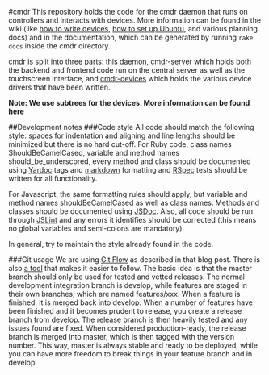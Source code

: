 #cmdr
This repository holds the code for the cmdr daemon that runs on controllers 
and interacts with devices. More information can be found in the wiki 
(like [how to write devices](https://github.com/wesleyan/cmdr/wiki/Device), 
[how to set up Ubuntu](https://github.com/wesleyan/cmdr/wiki/Installing-and-customizing-Ubuntu), 
and various planning docs) and in the documentation, which can be generated by 
running `rake docs` inside the cmdr directory.

cmdr is split into three parts: 
this daemon, [cmdr-server](https://github.com/wesleyan/cmdr-server) which 
holds both the backend and frontend code run on the central server as well 
as the touchscreen interface, and 
[cmdr-devices](https://github.com/wesleyan/cmdr-devices) which holds the 
various device drivers that have been written.

**Note: We use subtrees for the devices. More information can be found
[here](http://blogs.atlassian.com/2013/05/alternatives-to-git-submodule-git-subtree/)**

##Development notes
###Code style
All code should match the following style: spaces for indentation and 
aligning and line lengths should be minimized but there is no hard cut-off. 
For Ruby code, class names ShouldBeCamelCased, variable and method names 
should\_be\_underscored, every method and class should be documented 
using [Yardoc](yardoc.com) tags and 
[markdown](http://daringfireball.net/projects/markdown/) formatting 
and [RSpec](rpsec.org) tests should be written for all functionality.

For Javascript, the same formatting rules should apply, but variable 
and method names shouldBeCamelCased as well as class names. Methods 
and classes should be documented using 
[JSDoc](http://code.google.com/p/jsdoc-toolkit/). Also, all code 
should be run through [JSLint](http://www.jslint.com/) and any errors 
it identifies should be corrected (this means no global variables 
and semi-colons are mandatory).

In general, try to maintain the style already found in the code.

###Git usage
We are using [Git Flow](http://nvie.com/git-model) as described in that blog post. 
There is also [a tool](http://github.com/nvie/gitflow) that makes it easier 
to follow. The basic idea is that the master branch should only be used 
for tested and vetted releases. The normal development integration branch 
is develop, while features are staged in their own branches, which are named 
features/xxx. When a feature is finished, it is merged back into develop. 
When a number of features have been finished and it becomes prudent to release, 
you create a release branch from develop. The release branch is then heavily 
tested and any issues found are fixed. When considered production-ready, 
the release branch is merged into master, which is then tagged with the 
version number. This way, master is always stable and ready to be deployed, 
while you can have more freedom to break things in your feature branch and in develop.
